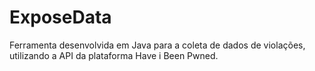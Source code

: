 # ExposeData

Ferramenta desenvolvida em Java para a coleta de dados de violações, utilizando a API da plataforma Have i Been Pwned.
